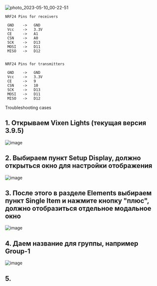 ![photo_2023-05-10_00-22-51](https://github.com/nurdamiron/vixen_arduino/assets/70795559/e4969b6c-ef3d-435d-af8c-123721fceb48)

    NRF24 Pins for receivers
      
     GND    ->   GND 
     Vcc    ->   3.3V 
     CE     ->   A1 
     CSN    ->   A0 
     SCK    ->   D13 
     MOSI   ->   D11 
     MISO   ->   D12
     
     
    NRF24 Pins for transmitters
      
     GND    ->   GND 
     Vcc    ->   3.3V 
     CE     ->   9 
     CSN    ->   10 
     SCK    ->   D13 
     MOSI   ->   D11 
     MISO   ->   D12


Troubleshooting cases 

## 1. Открываем Vixen Lights (текущая версия 3.9.5)
![image](https://github.com/nurdamiron/vixen_arduino/assets/70795559/5574c465-1a49-42e9-95e0-4cc3af5f8c2b)

## 2. Выбираем пункт Setup Display, должно открыться окно для настройки отображения
![image](https://github.com/nurdamiron/vixen_arduino/assets/70795559/54712194-7cc2-4639-b47f-cf6781c065a2)

## 3. После этого в разделе Elements выбираем пункт Single Item и нажмите кнопку "плюс", должно отобразиться отдельное модальное окно
![image](https://github.com/nurdamiron/vixen_arduino/assets/70795559/79e1a671-eb92-4c8b-a956-2050f45e1c8e)

## 4. Даем название для группы, например Group-1
 ![image](https://github.com/nurdamiron/vixen_arduino/assets/70795559/70f846f8-81d5-48a3-8f89-16434fdff7f2)

## 5. 
